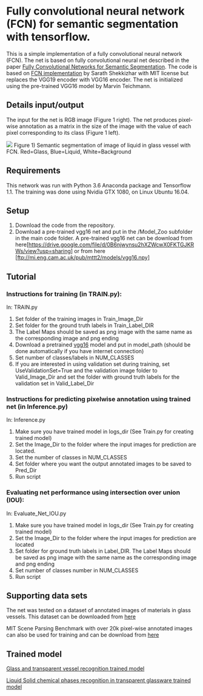 # Fully convolutional neural network (FCN) for semantic segmentation with tensorflow.

This is a simple implementation of a fully convolutional neural network (FCN). The net is based on fully convolutional neural net described in the paper [Fully Convolutional Networks for Semantic Segmentation](https://arxiv.org/pdf/1605.06211.pdf).  The code is based on [FCN implementation](https://github.com/shekkizh/FCN.tensorflow)  by Sarath Shekkizhar with MIT license but replaces the VGG19 encoder with VGG16 encoder. The net is initialized using the pre-trained VGG16 model by Marvin Teichmann.

## Details input/output
The input for the net is RGB image (Figure 1 right).
The net produces pixel-wise annotation as a matrix in the size of the image with the value of each pixel corresponding to its class (Figure 1 left).

![](/Figure1.png)
Figure 1) Semantic segmentation of image of liquid in glass vessel with FCN. Red=Glass, Blue=Liquid, White=Background

## Requirements
This network was run with Python 3.6  Anaconda package and Tensorflow 1.1. The training was done using Nvidia GTX 1080, on Linux Ubuntu 16.04.

## Setup
1) Download the code from the repository.
2) Download a pre-trained vgg16 net and put in the /Model_Zoo subfolder in the main code folder. A pre-trained vgg16 net can be download from here[https://drive.google.com/file/d/0B6njwynsu2hXZWcwX0FKTGJKRWs/view?usp=sharing] or from here [ftp://mi.eng.cam.ac.uk/pub/mttt2/models/vgg16.npy]

## Tutorial

### Instructions for training (in TRAIN.py):
In: TRAIN.py
1) Set folder of the training images in Train_Image_Dir
2) Set folder for the ground truth labels in Train_Label_DIR
3) The Label Maps should be saved as png image with the same name as the corresponding image and png ending
4) Download a pretrained [vgg16](ftp://mi.eng.cam.ac.uk/pub/mttt2/models/vgg16.npy) model and put in model_path (should be done automatically if you have internet connection)
5) Set number of classes/labels in NUM_CLASSES
6) If you are interested in using validation set during training, set UseValidationSet=True and the validation image folder to Valid_Image_Dir 
   and set the folder with ground truth labels for the validation set in Valid_Label_Dir

### Instructions for predicting pixelwise annotation using trained net (in Inference.py)
In: Inference.py
1) Make sure you have trained model in logs_dir (See Train.py for creating trained model)
2) Set the Image_Dir to the folder where the input images for prediction are located.
3) Set the number of classes in NUM_CLASSES
4) Set  folder where you want the output annotated images to be saved to Pred_Dir
5) Run script

### Evaluating net performance using intersection over union (IOU):
In: Evaluate_Net_IOU.py
1) Make sure you have trained model in logs_dir (See Train.py for creating trained model)
2) Set the Image_Dir to the folder where the input images for prediction are located
3) Set folder for ground truth labels in Label_DIR. The Label Maps should be saved as png image with the same name as the corresponding image and png ending
4) Set number of classes number in NUM_CLASSES
5) Run script

## Supporting data sets
The net was tested on a dataset of annotated images of materials in glass vessels. 
This dataset can be downloaded from [here](https://drive.google.com/file/d/0B6njwynsu2hXRFpmY1pOV1A4SFE/view?usp=sharing)

MIT Scene Parsing Benchmark with over 20k pixel-wise annotated images can also be used for training and can be download from [here](http://sceneparsing.csail.mit.edu/)

## Trained model
[Glass and transparent vessel recognition trained model](https://mega.nz/#!5K4jTB5D!J7KURngJe3Z7GJaXBPkqg54r9enn-7KyoZ4Y8HU2FhY)

[Liquid Solid chemical phases recognition in transparent glassware trained model](https://mega.nz/#!tG5WQAjJ!DjBQIne6jkkmwLU0m76HG6HvEQJ5c4AzpzUVQ2oqbDM)

